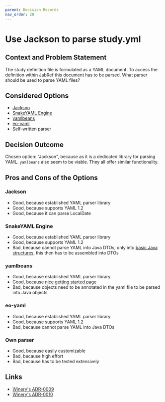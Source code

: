 ```yaml
---
parent: Decision Records
nav_order: 20
---
```

# Use Jackson to parse study.yml

## Context and Problem Statement

The study definition file is formulated as a YAML document.
To access the definition within JabRef this document has to be parsed.
What parser should be used to parse YAML files?

## Considered Options

* [Jackson](https://github.com/FasterXML/jackson-dataformat-yaml)
* [SnakeYAML Engine](https://bitbucket.org/snakeyaml/snakeyaml-engine/src/master/)
* [yamlbeans](https://github.com/EsotericSoftware/yamlbeans)
* [eo-yaml](https://github.com/decorators-squad/eo-yaml)
* Self-written parser

## Decision Outcome

Chosen option: "Jackson", because as it is a dedicated library for parsing YAML. `yamlbeans` also seem to be viable. They all offer similar functionality.

## Pros and Cons of the Options

### Jackson

* Good, because established YAML parser library
* Good, because supports YAML 1.2
* Good, because it can parse LocalDate

### SnakeYAML Engine

* Good, because established YAML parser library
* Good, because supports YAML 1.2
* Bad, because cannot parse YAML into Java DTOs, only into [basic Java structures](https://bitbucket.org/snakeyaml/snakeyaml-engine/src/master/), this then has to be assembled into DTOs

### yamlbeans

* Good, because established YAML parser library
* Good, because [nice getting started page](https://github.com/EsotericSoftware/yamlbeans)
* Bad, because objects need to be annotated in the yaml file to be parsed into Java objects

### eo-yaml

* Good, because established YAML parser library
* Good, because supports YAML 1.2
* Bad, because cannot parse YAML into Java DTOs

### Own parser

* Good, because easily customizable
* Bad, because high effort
* Bad, because has to be tested extensively

## Links

* [Winery's ADR-0009](https://github.com/eclipse/winery/blob/master/docs/adr/0009-manual-tosca-yaml-serialisation.md)
* [Winery's ADR-0010](https://github.com/eclipse/winery/blob/master/docs/adr/0010-tosca-yaml-deserialisation-using-snakeyaml.md)
